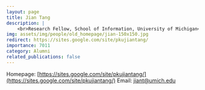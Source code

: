 ```yaml
---
layout: page
title: Jian Tang
description: |
    <br>Research Fellow, School of Information, University of Michigan<br><span style='color:blue'>Associate Professor, Mila-Quebec AI Institute and HEC Montreal</span>
img: assets/img/people/old_homepage/jian-150x150.jpg
redirect: https://sites.google.com/site/pkujiantang/
importance: 7011
category: Alumni
related_publications: false
---
```

Homepage: [https://sites.google.com/site/pkujiantang/](https://sites.google.com/site/pkujiantang/)
Email: [jiant@umich.edu](mailto:jiant@umich.edu)
